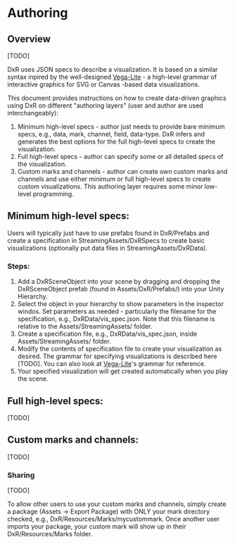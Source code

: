 # Authoring

## Overview

[TODO]

DxR uses JSON specs to describe a visualization. It is based on a similar syntax inpired by the well-designed [Vega-Lite](https://vega.github.io/vega-lite/) - a high-level grammar of interactive graphics for SVG or Canvas -based data visualizations.

This document provides instructions on how to create data-driven graphics using DxR on different "authoring layers" (user and author are used interchangeably):

1. Minimum high-level specs - author just needs to provide bare minimum specs, e.g., data, mark, channel, field, data-type. DxR infers and generates the best options for the full high-level specs to create the visualization.
2. Full high-level specs - author can specify some or all detailed specs of the visualization.
3. Custom marks and channels - author can create own custom marks and channels and use either minimum or full high-level specs to create custom visualizations. This authoring layer requires some minor low-level programming.

## Minimum high-level specs: 

Users will typically just have to use prefabs found in DxR/Prefabs and create a specification in StreamingAssets/DxRSpecs to create basic visualizations (optionally put data files in StreamingAssets/DxRData).

### Steps:

1. Add a DxRSceneObject into your scene by dragging and dropping the DxRSceneObject prefab (found in Assets/DxR/Prefabs/) into your Unity Hierarchy.
2. Select the object in your hierarchy to show parameters in the inspector windos. Set parameters as needed - particularly the filename for the specification, e.g., DxRData/vis_spec.json. Note that this filename is relative to the Assets/StreamingAssets/ folder.
3. Create a specification file, e.g., DxRData/vis_spec.json, inside Assets/StreamingAssets/ folder.
4. Modify the contents of specification file to create your visualization as desired. The grammar for specifying visualizations is described here [TODO]. You can also look at [Vega-Lite](https://vega.github.io/vega-lite/)'s grammar for reference.
5. Your specified visualization will get created automatically when you play the scene.

## Full high-level specs:

[TODO]

## Custom marks and channels:

[TODO]

### Sharing 

[TODO]

To allow other users to use your custom marks and channels, simply create a package (Assets -> Export Package) with ONLY your mark directory checked, e.g., DxR/Resources/Marks/mycustommark. Once another user imports your package, your custom mark will show up in their DxR/Resources/Marks folder.
  
